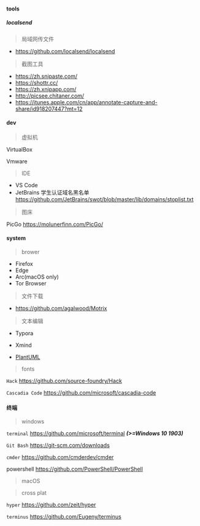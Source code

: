 #### tools

##### localsend

> 局域网传文件

- https://github.com/localsend/localsend

> 截图工具

- https://zh.snipaste.com/
- https://shottr.cc/
- https://zh.xnipapp.com/
- http://picsee.chitaner.com/
- https://itunes.apple.com/cn/app/annotate-capture-and-share/id918207447?mt=12

#### dev

> 虚拟机

VirtualBox

Vmware

> IDE

- VS Code
- JetBrains
  学生认证域名黑名单
  https://github.com/JetBrains/swot/blob/master/lib/domains/stoplist.txt

> 图床

PicGo https://molunerfinn.com/PicGo/

#### system

> brower

- Firefox
- Edge
- Arc(macOS only)
- Tor Browser

> 文件下载

- https://github.com/agalwood/Motrix

> 文本编辑

- Typora

- Xmind

- [PlantUML](https://plantuml.com/)

> fonts

`Hack` https://github.com/source-foundry/Hack

`Cascadia Code` https://github.com/microsoft/cascadia-code

#### 终端

> windows

`terminal` https://github.com/microsoft/terminal _***(>=Windows 10 1903)***_

`Git Bash` https://git-scm.com/downloads

`cmder` https://github.com/cmderdev/cmder

powershell https://github.com/PowerShell/PowerShell

> macOS

> cross plat

`hyper` https://github.com/zeit/hyper

`terminus` https://github.com/Eugeny/terminus
